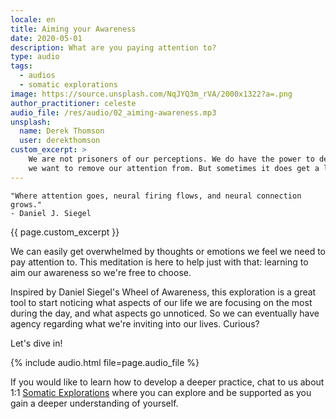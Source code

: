 ```yaml
---
locale: en
title: Aiming your Awareness
date: 2020-05-01
description: What are you paying attention to?
type: audio
tags:
  - audios
  - somatic explorations
image: https://source.unsplash.com/NqJYQ3m_rVA/2000x1322?a=.png
author_practitioner: celeste
audio_file: /res/audio/02_aiming-awareness.mp3
unsplash:
  name: Derek Thomson
  user: derekthomson
custom_excerpt: >
    We are not prisoners of our perceptions. We do have the power to decide what we want to pay attention to, and where
    we want to remove our attention from. But sometimes it does get a little tricky, doesn't it? 
---
```


```
"Where attention goes, neural firing flows, and neural connection grows."
- Daniel J. Siegel
```

{{ page.custom_excerpt }}

We can easily get overwhelmed by thoughts or emotions we feel we need to pay attention to. 
This meditation is here to help just with that: learning to aim our awareness so we're free to choose. 

Inspired by Daniel Siegel's Wheel of Awareness, this exploration is a great tool to start noticing what aspects of our
life we are focusing on the most during the day, and what aspects go unnoticed. So we can eventually have agency
regarding what we're inviting into our lives. Curious?

Let's dive in!

{% include audio.html  file=page.audio_file %}

If you would like to learn how to develop a deeper practice, chat to us about 1:1 [Somatic Explorations](/modalities/somatic-explorations/)
where you can explore and be supported as you gain a deeper understanding of yourself.
